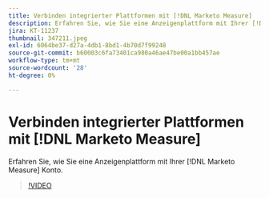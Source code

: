 ```yaml
---
title: Verbinden integrierter Plattformen mit [!DNL Marketo Measure]
description: Erfahren Sie, wie Sie eine Anzeigenplattform mit Ihrer [!DNL Marketo Measure] Konto.
jira: KT-11237
thumbnail: 347211.jpeg
exl-id: 6064be37-d27a-4db1-8bd1-4b70d7f99248
source-git-commit: b60003c6fa73401ca980a46ae47be00a1bb457ae
workflow-type: tm+mt
source-wordcount: '28'
ht-degree: 0%

---
```


# Verbinden integrierter Plattformen mit [!DNL Marketo Measure]

Erfahren Sie, wie Sie eine Anzeigenplattform mit Ihrer [!DNL Marketo Measure] Konto.

>[!VIDEO](https://video.tv.adobe.com/v/347211/?quality=12&learn=on)
